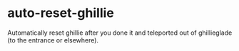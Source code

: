 # auto-reset-ghillie
Automatically reset ghillie after you done it and teleported out of ghillieglade (to the entrance or elsewhere). 
